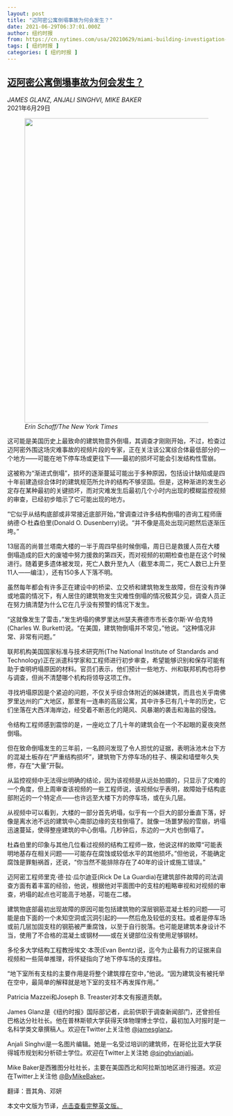 ```yaml
---
layout: post
title: "迈阿密公寓倒塌事故为何会发生？"
date: 2021-06-29T06:37:01.000Z
author: 纽约时报
from: https://cn.nytimes.com/usa/20210629/miami-building-investigation-clues/
tags: [ 纽约时报 ]
categories: [ 纽约时报 ]
---
```

<!--1624948621000-->
[迈阿密公寓倒塌事故为何会发生？](https://cn.nytimes.com/usa/20210629/miami-building-investigation-clues/)
------

<div>
<address>JAMES GLANZ, ANJALI SINGHVI, MIKE BAKER</address><time pudate="2021-06-29 02:23:42" datetime="2021-06-29 02:23:42">2021年6月29日</time><figure class="article-span-photo"><img src="https://images.weserv.nl/?url=static01.nyt.com/images/2021/07/26/us/26vid-miami-collapse-gfx-3-photo2/merlin_189987744_3e5edf63-7cbb-4684-885f-843678055145-master1050.jpg" width="1050" height="700"><figcaption> <cite>Erin Schaff/The New York Times</cite></figcaption></figure><section class="article-body"><p>这可能是美国历史上最致命的建筑物意外倒塌，其调查才刚刚开始，不过，检查过迈阿密外围这场灾难事故的视频片段的专家，正在关注该公寓综合体最低部分的一个地方——可能在地下停车场或更往下——最初的损坏可能会引发结构性雪崩。</p><p>这被称为“渐进式倒塌”，损坏的逐渐蔓延可能出于多种原因，包括设计缺陷或是四十年前建造综合体时的建筑规范所允许的结构不够坚固。但是，这种渐进的发生必定存在某种最初的关键损坏，而对灾难发生后最初几个小时内出现的模糊监控视频的审查，已经初步暗示了它可能出现的地方。</p><p>“它似乎从结构底部或非常接近底部开始，”曾调查过许多结构倒塌的咨询工程师唐纳德·O·杜森伯里(Donald O. Dusenberry)说。“并不像是高处出现问题然后逐渐压垮。”</p><p>13层高的尚普兰塔南大楼的一半于周四早些时候倒塌，周日已是救援人员在大楼倒塌造成的巨大的废墟中努力援救的第四天，而对视频的初期检查也是在这个时候进行。随着更多遗体被发现，死亡人数升至九人（截至本周二，死亡人数已上升至11人——编注），还有150多人下落不明。</p><p>虽然每年都会有许多正在建设中的桥梁、立交桥和建筑物发生故障，但在没有炸弹或地震的情况下，有人居住的建筑物发生灾难性倒塌的情况极其少见，调查人员正在努力搞清楚为什么它在几乎没有预警的情况下发生。</p><p>“这就像发生了雷击，”发生坍塌的佛罗里达州瑟夫赛德市市长查尔斯·W·伯克特(Charles W. Burkett)说。“在美国，建筑物倒塌并不常见，”他说。“这种情况非常、非常有问题。”</p><p>联邦机构美国国家标准与技术研究所(The National Institute of Standards and Technology)正在派遣科学家和工程师进行初步审查，希望能够识别和保存可能有助于查明坍塌原因的材料。官员们表示，他们预计一些地方、州和联邦机构也将参与调查，但尚不清楚哪个机构将领导这项工作。</p><p>寻找坍塌原因是个紧迫的问题，不仅关乎综合体附近的姊妹建筑，而且也关乎南佛罗里达州的广大地区，那里有一连串的高层公寓，其中许多已有几十年的历史，它们坐落在大西洋海岸边，经受着不断恶化的飓风、风暴潮的袭击和海盐的侵蚀。</p><p>令结构工程师感到震惊的是，一座屹立了几十年的建筑会在一个不起眼的夏夜突然倒塌。</p><p>但在致命倒塌发生的三年前，一名顾问发现了令人担忧的证据，表明泳池木台下方的混凝土板存在“严重结构损坏”，建筑物下方停车场的柱子、横梁和墙壁年久失修，存在“大量”开裂。</p><p>从监控视频中无法得出明确的结论，因为该视频是从远处拍摄的，只显示了灾难的一个角度，但上周审查该视频的一些工程师说，该视频似乎表明，故障始于结构底部附近的一个特定点——也许远至大楼下方的停车场，或在头几层。</p><p>从视频中可以看到，大楼的一部分首先坍塌，似乎有一个巨大的部分垂直下落，好像是离水池不远的建筑中心南部边缘的支柱倒塌了。就像一场噩梦般的雪崩，坍塌迅速蔓延，使得整座建筑的中心倒塌。几秒钟后，东边的一大片也倒塌了。</p><p>杜森伯里的印象与其他几位看过视频的结构工程师一致，他说这样的故障“可能表明地基存在相关问题——可能存在腐蚀或较低水平的其他损坏。”但他说，不能确定腐蚀是罪魁祸首，还说，“你当然不能排除存在了40年的设计或施工错误。”</p><p>迈阿密工程师里克·德·拉·瓜尔迪亚(Rick De La Guardia)在建筑部件故障的司法调查方面有着丰富的经验，他说，根据他对平面图中的支柱的粗略审视和对视频的审查，坍塌的起点也可能高于地基，可能在二楼。</p><p>建筑物底部最初出现故障的原因可能包括建筑物的深层钢筋混凝土桩的问题——可能是由下面的一个未知空洞或沉洞引起的——然后危及较低的支柱。或者是停车场或前几层加固支柱的钢筋被严重腐蚀，以至于自行脱落。也可能是建筑本身设计不当，使用了不合格的混凝土或钢材——或在关键部位没有使用足够钢材。</p><p>多伦多大学结构工程教授埃文·本茨(Evan Bentz)说，迄今为止最有力的证据来自视频和一些简单推理，将怀疑指向了地下停车场的支撑柱。</p><p>“地下室所有支柱的主要作用是将整个建筑撑在空中，”他说。“因为建筑没有被托举在空中，最简单的解释就是地下室的支柱不再发挥作用。”</p></section><footer class="author-info"><p>Patricia Mazzei和Joseph B. Treaster对本文有报道贡献。</p><p>James Glanz是《纽约时报》国际部记者，此前供职于调查新闻部门，还曾担任巴格达分社社长。他在普林斯顿大学获得天体物理博士学位，最初加入时报时是一名科学类文章撰稿人。欢迎在Twitter上关注他 <a rel="nofollow" target="_blank" href="https://twitter.com/jamesglanz">@jamesglanz</a>。</p><p>Anjali Singhvi是一名图片编辑。她是一名受过培训的建筑师，在哥伦比亚大学获得城市规划和分析硕士学位。欢迎在Twitter上关注她 <a rel="nofollow" target="_blank" href="https://twitter.com/singhvianjali">@singhvianjali</a>。</p><p>Mike Baker是西雅图分社社长，主要在美国西北和阿拉斯加地区进行报道。欢迎在Twitter上关注他 <a rel="nofollow" target="_blank" href="https://twitter.com/ByMikeBaker">@ByMikeBaker</a>。</p><p>翻译：晋其角、邓妍</p><p>本文中文版为节译，<a rel="nofollow" target="_blank" href="https://www.nytimes.com/2021/06/27/us/miami-building-investigation-clues.html">点击查看完整英文版。</a></p></footer>
</div>
